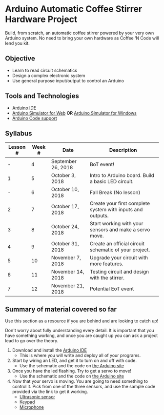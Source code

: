 # Arduino Automatic Coffee Stirrer Hardware Project

Build, from scratch, an automatic coffee stirrer powered by your very own Arduino system.  No need to bring your own hardware as Coffee ‘N Code will lend you kit.

## Objective
* Learn to read circuit schematics
* Design a complex electronic system
* Use general purpose input/output to control an Arduino

## Tools and Technologies
* [Arduino IDE](https://www.arduino.cc/en/Main/Software)
* [Arduino Simulator for Web](https://www.tinkercad.com/circuits)
**OR**
[Arduino Simulator for Windows](https://www.sites.google.com/site/unoardusim/services)
* [Arduino Code support](https://www.arduino.cc/en/Tutorial/BuiltInExamples)

## Syllabus
| Lesson # | Week # | Date          | Description                                           |
| -------- | ------ | ------------- | ------------------------------------------------------|
| -        | 4      | September 26, 2018  | BoT event!                           |
| 1        | 5      | October 3, 2018  | Intro to Arduino board. Build a basic LED circuit.        |
| -        | 6      | October 10, 2018  | Fall Break (No lesson)           |
| 2        | 7      | October 17, 2018 | Create your first complete system with inputs and outputs.         |
| 3        | 8      | October 24, 2018 | Start working with your sensors and make a servo move.   |
| 4        | 9      | October 31, 2018 | Create an official circuit schematic of your project. |
| 5        | 10     | November 7, 2018  | Upgrade your circuit with more features. |
| 6        | 11     | November 14, 2018 | Testing circuit and design with the stirrer.|
| 7        | 12     | November 21, 2018 | Potential EoT event |

## Summary of material covered so far
Use this section as a resource if you are behind and are looking to catch up!

Don't worry about fully understanding every detail. It is important that you have something working, and once you are caught up you can ask a project lead to go over the theory.

1. Download and install the [Arduino IDE](https://www.arduino.cc/en/Main/Software)
    - This is where you will write and deploy all of your programs.
2. Start by wiring an LED, and get it to turn on and off with code.
    - Use the schematic and the code on [the Arduino site](https://www.arduino.cc/en/tutorial/blink)
3. Once you have the led flashing. Try to get a servo to move!
    - Use the schematic and the code on [the Arduino site](https://www.arduino.cc/en/tutorial/sweep)
4. Now that your servo is moving. You are going to need something to control it. Pick from one of the three sensors, and use the sample code provided via the link to get it working.
    - [Ultrasonic sensor](https://howtomechatronics.com/tutorials/arduino/ultrasonic-sensor-hc-sr04/)
    - [Keypad](https://www.brainy-bits.com/arduino-joystick-tutorial/)
    - [Microphone](http://www.circuitbasics.com/how-to-set-up-a-keypad-on-an-arduino/)
